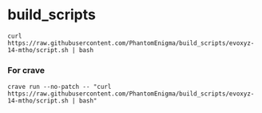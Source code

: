 
# build_scripts

```
curl https://raw.githubusercontent.com/PhantomEnigma/build_scripts/evoxyz-14-mtho/script.sh | bash
```

### For crave
```
crave run --no-patch -- "curl https://raw.githubusercontent.com/PhantomEnigma/build_scripts/evoxyz-14-mtho/script.sh | bash"
```
